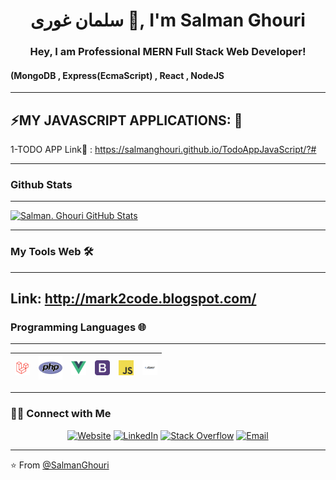 <h1 align="center"> سلمان غوری 👋, I'm Salman Ghouri</h1>
<h3 align="center">Hey, I am Professional MERN Full Stack Web Developer!</h3>
<h4>(MongoDB , Express(EcmaScript) , React , NodeJS</h4>


---------------------------------------------------------------------------------------------------------
⚡MY JAVASCRIPT APPLICATIONS: 🌱
---------------------------
1-TODO APP Link📝 : https://salmanghouri.github.io/TodoAppJavaScript/?#

-----------------------------------------------------------------------------------------------------------
### Github Stats
------------------

[![Salman. Ghouri GitHub Stats](https://github-readme-stats.vercel.app/api?username=Salmanghouri&show_icons=true&count_private=true)](https://github.com/Salmanghouri)

----------------------------------------------------------------------------------------------------------
### My Tools Web 🛠️
----

Link: http://mark2code.blogspot.com/
-------
### Programming Languages 🌐
------------

| [<img src="https://raw.githubusercontent.com/github/explore/80688e429a7d4ef2fca1e82350fe8e3517d3494d/topics/laravel/laravel.png" alt="Laravel" width="24">](https://laravel.com/) | [<img src="https://raw.githubusercontent.com/github/explore/80688e429a7d4ef2fca1e82350fe8e3517d3494d/topics/php/php.png" alt="php" width="38">](https://php.net/)  | [<img src="https://raw.githubusercontent.com/github/explore/80688e429a7d4ef2fca1e82350fe8e3517d3494d/topics/vue/vue.png" alt="Vue" width="24">](https://vuejs.org/)  |  [<img src="https://raw.githubusercontent.com/github/explore/80688e429a7d4ef2fca1e82350fe8e3517d3494d/topics/bootstrap/bootstrap.png" alt="Bootstrap" width="24">](https://getbootstrap.com/) |  [<img src="https://raw.githubusercontent.com/github/explore/80688e429a7d4ef2fca1e82350fe8e3517d3494d/topics/javascript/javascript.png" alt="jQuery" width="24">](https://jquery.com/) | [<img src="https://raw.githubusercontent.com/github/explore/80688e429a7d4ef2fca1e82350fe8e3517d3494d/topics/jquery/jquery.png" alt="jQuery" width="24">](https://jquery.com/)
|---|---|---|---|---|---|
----


<h3> 🤝🏻 Connect with Me </h3>


<p align="center">
<a href="http://salmanghouri.blogspot.com/" target="_blank"><img alt="Website" src="https://img.shields.io/badge/Website-http://salmanghouri.blogspot.com-blue?style=flat&logo=google-chrome"></a>
<a href="https://www.linkedin.com/in/salman-ghouri-418ba5166/" target="_blank"><img alt="LinkedIn" src="https://img.shields.io/badge/LinkedIn-@SalmanGhouri-blue?style=flat&logo=linkedin"></a>
<a href="https://stackoverflow.com/users/14846146/salmanghouri98" target="_blank"><img alt="Stack Overflow" src="https://img.shields.io/badge/Stackoverflow-Salman%20Ghouri-blue?style=flat&logo=stackoverflow"></a>
<a href="mailto:salmanghouribuss@gmail.com"><img alt="Email" src="https://img.shields.io/badge/Email-salmanghouribuss@gmail.com-blue?style=flat&logo=gmail"></a>
</p>

-----

⭐️ From [@SalmanGhouri](https://github.com/Salmanghouri)
